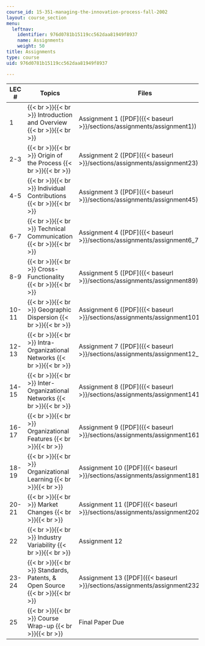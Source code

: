 ```yaml
---
course_id: 15-351-managing-the-innovation-process-fall-2002
layout: course_section
menu:
  leftnav:
    identifier: 976d0781b15119cc562daa81949f8937
    name: Assignments
    weight: 50
title: Assignments
type: course
uid: 976d0781b15119cc562daa81949f8937

---
```


| LEC # | Topics | Files |
| --- | --- | --- |
| 1 |  {{< br >}}{{< br >}} Introduction and Overview {{< br >}}{{< br >}}  | Assignment 1 ([PDF]({{< baseurl >}}/sections/assignments/assignment1)) |
| 2-3 |  {{< br >}}{{< br >}} Origin of the Process {{< br >}}{{< br >}}  | Assignment 2 ([PDF]({{< baseurl >}}/sections/assignments/assignment23)) |
| 4-5 |  {{< br >}}{{< br >}} Individual Contributions {{< br >}}{{< br >}}  | Assignment 3 ([PDF]({{< baseurl >}}/sections/assignments/assignment45)) |
| 6-7 |  {{< br >}}{{< br >}} Technical Communication {{< br >}}{{< br >}}  | Assignment 4 ([PDF]({{< baseurl >}}/sections/assignments/assignment6_7)) |
| 8-9 |  {{< br >}}{{< br >}} Cross-Functionality {{< br >}}{{< br >}}  | Assignment 5 ([PDF]({{< baseurl >}}/sections/assignments/assignment89)) |
| 10-11 |  {{< br >}}{{< br >}} Geographic Dispersion {{< br >}}{{< br >}}  | Assignment 6 ([PDF]({{< baseurl >}}/sections/assignments/assignment1011)) |
| 12-13 |  {{< br >}}{{< br >}} Intra-Organizational Networks {{< br >}}{{< br >}}  | Assignment 7 ([PDF]({{< baseurl >}}/sections/assignments/assignment12_13)) |
| 14-15 |  {{< br >}}{{< br >}} Inter-Organizational Networks {{< br >}}{{< br >}}  | Assignment 8 ([PDF]({{< baseurl >}}/sections/assignments/assignment1415)) |
| 16-17 |  {{< br >}}{{< br >}} Organizational Features {{< br >}}{{< br >}}  | Assignment 9 ([PDF]({{< baseurl >}}/sections/assignments/assignment1617)) |
| 18-19 |  {{< br >}}{{< br >}} Organizational Learning {{< br >}}{{< br >}}  | Assignment 10 ([PDF]({{< baseurl >}}/sections/assignments/assignment1819)) |
| 20-21 |  {{< br >}}{{< br >}} Market Changes {{< br >}}{{< br >}}  | Assignment 11 ([PDF]({{< baseurl >}}/sections/assignments/assignment2021)) |
| 22 |  {{< br >}}{{< br >}} Industry Variability {{< br >}}{{< br >}}  | Assignment 12 |
| 23-24 |  {{< br >}}{{< br >}} Standards, Patents, & Open Source {{< br >}}{{< br >}}  | Assignment 13 ([PDF]({{< baseurl >}}/sections/assignments/assignment2324)) |
| 25 |  {{< br >}}{{< br >}} Course Wrap-up {{< br >}}{{< br >}}  | Final Paper Due